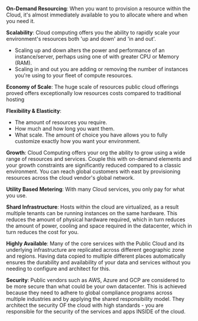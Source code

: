 **On-Demand Resourcing**: When you want to provision a resource within the Cloud, it's almost immediately available to you to allocate where and when you need it.

**Scalability**: Cloud computing offers you the ability to rapidly scale your environment's resources both 'up and down' and 'in and out'.
* Scaling up and down alters the power and performance of an instance/server, perhaps using one of with greater CPU or Memory (RAM).
* Scaling in and out you are adding or removing the number of instances you're using to your fleet of compute resources.

**Economy of Scale**: The huge scale of resources public cloud offerings proved offers exceptionally low resources costs compared to traditional hosting

**Flexibility & Elasticity**:
* The amount of resources you require.
* How much and how long you want them.
* What scale.
The amount of choice you have allows you to fully customize exactly how you want your environment.

**Growth**: Cloud Computing offers your org the ability to grow using a wide range of resources and services. Couple this with on-demand elements and your growth constraints are significantly reduced compared to a classic environment. You can reach global customers with east by provisioning resources across the cloud vendor's global network.

**Utility Based Metering**: With many Cloud services, you only pay for what you use.

**Shard Infrastructure**: Hosts within the cloud are virtualized, as a result multiple tenants can be running instances on the same hardware. This reduces the amount of physical hardware required, which in turn reduces the amount of power, cooling and space required in the datacenter, which in turn reduces the cost for you.

**Highly Available**: Many of the core services with the Public Cloud and its underlying infrastructure are replicated across different geographic zone and regions. Having data copied to multiple different places automatically ensures the durability and availability of your data and services without you needing to configure and architect for this.

**Security**: Public vendors such as AWS, Azure and GCP are considered to be more secure than what could be your own datacenter. This is achieved because they need to adhere to global compliance programs across multiple industries and by applying the shared responsibility model. They architect the security OF the cloud with high standards - you are responsible for the security of the services and apps INSIDE of the cloud.